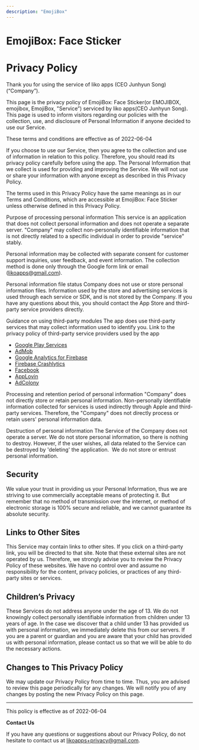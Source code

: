 ```yaml
---
description: "EmojiBox"
---
```


# EmojiBox: Face Sticker 

# Privacy Policy

Thank you for using the service of liko apps (CEO Junhyun Song)(“Company”). 

This page is the privacy policy of EmojiBox: Face Sticker(or EMOJIBOX, emojibox, EmojiBox, "Service”) serviced by liko apps(CEO Junhyun Song). This page is used to inform visitors regarding our policies with the collection, use, and disclosure of Personal Information if anyone decided to use our Service.

These terms and conditions are effective as of 2022-06-04
 
If you choose to use our Service, then you agree to the collection and use of information in relation to this policy. Therefore, you should read its privacy policy carefully before using the app. The Personal Information that we collect is used for providing and improving the Service. We will not use or share your information with anyone except as described in this Privacy Policy.
 
The terms used in this Privacy Policy have the same meanings as in our Terms and Conditions, which are accessible at EmojiBox: Face Sticker unless otherwise defined in this Privacy Policy.
 
Purpose of processing personal information
This service is an application that does not collect personal information and does not operate a separate server. "Company" may collect non-personally identifiable information that is not directly related to a specific individual in order to provide "service" stably.
 
Personal information may be collected with separate consent for customer support inquiries, user feedback, and event information. The collection method is done only through the Google form link or email (likoapps@gmail.com).
 
 
Personal information file status
Company does not use or store personal information files. Information used by the store and advertising services is used through each service or SDK, and is not stored by the Company. If you have any questions about this, you should contact the App Store and third-party service providers directly.
 
Guidance on using third-party modules
The app does use third-party services that may collect information used to identify you.
Link to the privacy policy of third-party service providers used by the app
 
*   [Google Play Services](https://www.google.com/policies/privacy/)
*   [AdMob](https://support.google.com/admob/answer/6128543?hl=en)
*   [Google Analytics for Firebase](https://firebase.google.com/policies/analytics)
*   [Firebase Crashlytics](https://firebase.google.com/support/privacy/)
*   [Facebook](https://www.facebook.com/about/privacy/update/printable)
*   [AppLovin](https://www.applovin.com/privacy/)
*   [AdColony](https://www.adcolony.com/privacy-policy/)
 
Processing and retention period of personal information
"Company" does not directly store or retain personal information. Non-personally identifiable information collected for services is used indirectly through Apple and third-party services. Therefore, the "Company" does not directly process or retain users' personal information data.
 
Destruction of personal information
The Service of the Company does not operate a server. We do not store personal information, so there is nothing to destroy. However, if the user wishes, all data related to the Service can be destroyed by 'deleting' the application. ​
We do not store or entrust personal information.
 
## Security
 
We value your trust in providing us your Personal Information, thus we are striving to use commercially acceptable means of protecting it. But remember that no method of transmission over the internet, or method of electronic storage is 100% secure and reliable, and we cannot guarantee its absolute security.
 
## Links to Other Sites
 
This Service may contain links to other sites. If you click on a third-party link, you will be directed to that site. Note that these external sites are not operated by us. Therefore, we strongly advise you to review the Privacy Policy of these websites. We have no control over and assume no responsibility for the content, privacy policies, or practices of any third-party sites or services.
 
## Children’s Privacy
 
These Services do not address anyone under the age of 13. We do not knowingly collect personally identifiable information from children under 13 years of age. In the case we discover that a child under 13 has provided us with personal information, we immediately delete this from our servers. If you are a parent or guardian and you are aware that your child has provided us with personal information, please contact us so that we will be able to do the necessary actions.
 
## Changes to This Privacy Policy
 
We may update our Privacy Policy from time to time. Thus, you are advised to review this page periodically for any changes. We will notify you of any changes by posting the new Privacy Policy on this page.
 
---
 
This policy is effective as of 2022-06-04
 
**Contact Us**
 
If you have any questions or suggestions about our Privacy Policy, do not hesitate to contact us at likoapps+privacy@gmail.com.
